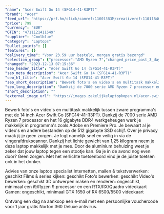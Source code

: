 ```yaml
---
"name": "Acer Swift Go 14 (SFG14-41-R3PT)"
"brand": "Acer"
"feed_url": "https://prf.hn/click/camref:1100l383M/creativeref:1101l84031/destination:https%3A%2F%2Fwww.coolblue.nl%2Fproduct%2F926771"
"price": 799
"currency": "EUR"
"GTIN": "4711121411649"
"supplier": "Coolblue"
"category": "Laptops"
"bullet_points": []
"features": {}
"delivery_time": "Voor 23.59 uur besteld, morgen gratis bezorgd"
"selection_group": {"processor":"AMD Ryzen 7","changed_price_past_3_days":false,"product_family":"Swift"}
"changed": "2023-12-13 07:15:36"
"seo_header_title": "Acer Swift Go 14 (SFG14-41-R3PT)"
"seo_meta_description": "Acer Swift Go 14 (SFG14-41-R3PT)"
"seo_h1_title": "Acer Swift Go 14 (SFG14-41-R3PT)"
"seo_short_description": "Bewerk foto's en video's en multitask makkelijk tussen zware programma's met de 14 inch Acer Swift Go (SFG14-41-R3PT)."
"seo_long_description": "Dankzij de 7000 serie AMD Ryzen 7 processor en het 16 gigabyte DDR4 werkgeheugen werk je makkelijk in programma's zoals Adobe en Premiere Pro. Je bewaart al je video's en andere bestanden op de 512 gigabyte SSD schijf. Over je privacy maak jij je geen zorgen. Je logt namelijk snel en veilig in via de vingerafdrukscanner. Dankzij het lichte gewicht van 1,25 kilogram neem je deze laptop makkelijk met je mee. Door de aluminium behuizing weet je zeker dat jouw laptop tegen een stootje kan. Ga je in de avond nog even door? Geen zorgen. Met het verlichte toetsenbord vind je de juiste toetsen ook in het donker. \r\n\r\nAdvies van onze laptop specialist\r\nInternetten, mailen & tekstverwerken: geschikt\r\nFilms & series kijken: geschikt\r\nFoto's bewerken: geschikt\r\nVideo's bewerken: geschikt\r\n3D ontwerpen maken en renderen: ongeschikt, minimaal een i9/Ryzen 9 processor en een RTX/RX/Quadro videokaart\r\nGamen: ongeschikt, minimaal GTX 1650 of RX 6500/5500 videokaart\r\n \r\nOntvang een dag na aankoop een e-mail met een persoonlijke vouchercode voor 1 jaar gratis Norton 360 Deluxe antivirus."
"short_description": ""
"external_image_url": "https://images.zakelijkelaptopkopen.nl/acer-swift-go-14-sfg14-41-r3pt.webp"
---
```


Bewerk foto's en video's en multitask makkelijk tussen zware programma's met de 14 inch Acer Swift Go (SFG14-41-R3PT). Dankzij de 7000 serie AMD Ryzen 7 processor en het 16 gigabyte DDR4 werkgeheugen werk je makkelijk in programma's zoals Adobe en Premiere Pro. Je bewaart al je video's en andere bestanden op de 512 gigabyte SSD schijf. Over je privacy maak jij je geen zorgen. Je logt namelijk snel en veilig in via de vingerafdrukscanner. Dankzij het lichte gewicht van 1,25 kilogram neem je deze laptop makkelijk met je mee. Door de aluminium behuizing weet je zeker dat jouw laptop tegen een stootje kan. Ga je in de avond nog even door? Geen zorgen. Met het verlichte toetsenbord vind je de juiste toetsen ook in het donker.

Advies van onze laptop specialist
Internetten, mailen & tekstverwerken: geschikt
Films & series kijken: geschikt
Foto's bewerken: geschikt
Video's bewerken: geschikt
3D ontwerpen maken en renderen: ongeschikt, minimaal een i9/Ryzen 9 processor en een RTX/RX/Quadro videokaart
Gamen: ongeschikt, minimaal GTX 1650 of RX 6500/5500 videokaart
 
Ontvang een dag na aankoop een e-mail met een persoonlijke vouchercode voor 1 jaar gratis Norton 360 Deluxe antivirus.
